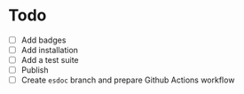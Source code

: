 # Todo

-   [ ] Add badges
-   [ ] Add installation
-   [ ] Add a test suite
-   [ ] Publish
-   [ ] Create `esdoc` branch and prepare Github Actions workflow
